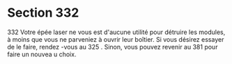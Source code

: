 # Section 332

332
Votre épée laser ne vous est d'aucune utilité pour détruire les
modules, à moins que vous ne parveniez à ouvrir leur boîtier. Si
vous désirez essayer de le faire, rendez -vous au 325 . Sinon, vous
pouvez revenir au 381 pour faire un nouvea u choix.
